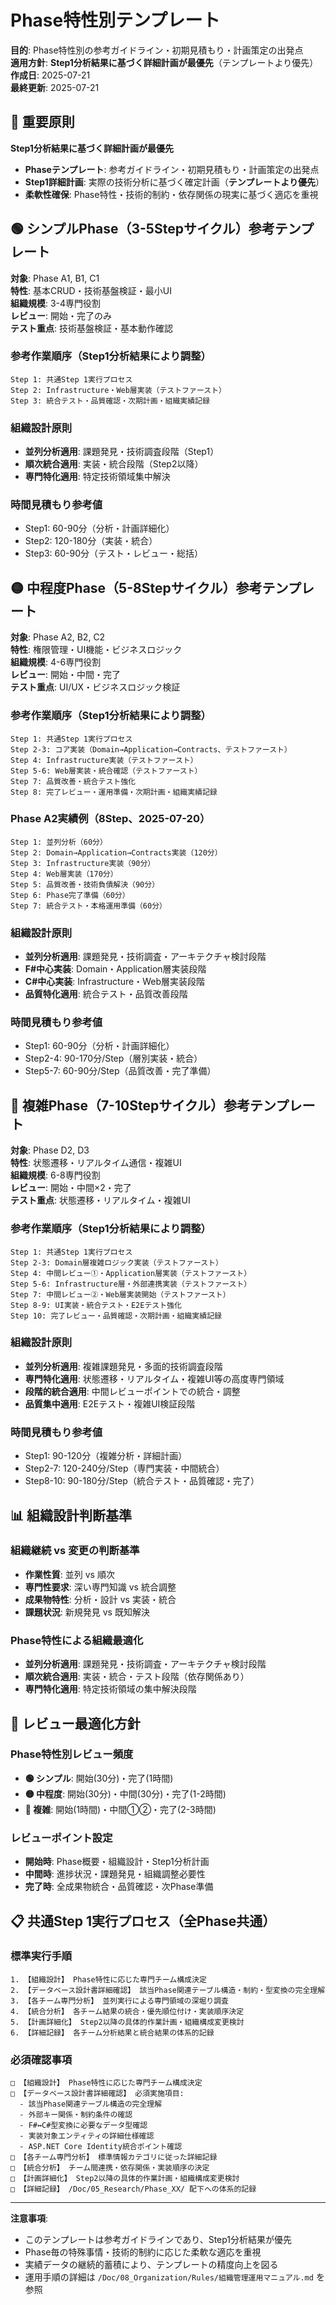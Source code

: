 # Phase特性別テンプレート

**目的**: Phase特性別の参考ガイドライン・初期見積もり・計画策定の出発点  
**適用方針**: **Step1分析結果に基づく詳細計画が最優先**（テンプレートより優先）  
**作成日**: 2025-07-21  
**最終更新**: 2025-07-21  

## 🔴 重要原則

**Step1分析結果に基づく詳細計画が最優先**
- **Phaseテンプレート**: 参考ガイドライン・初期見積もり・計画策定の出発点
- **Step1詳細計画**: 実際の技術分析に基づく確定計画（**テンプレートより優先**）
- **柔軟性確保**: Phase特性・技術的制約・依存関係の現実に基づく適応を重視

## 🟢 シンプルPhase（3-5Stepサイクル）参考テンプレート

**対象**: Phase A1, B1, C1  
**特性**: 基本CRUD・技術基盤検証・最小UI  
**組織規模**: 3-4専門役割  
**レビュー**: 開始・完了のみ  
**テスト重点**: 技術基盤検証・基本動作確認  

### 参考作業順序（Step1分析結果により調整）
```
Step 1: 共通Step 1実行プロセス
Step 2: Infrastructure・Web層実装（テストファースト）
Step 3: 統合テスト・品質確認・次期計画・組織実績記録
```

### 組織設計原則
- **並列分析適用**: 課題発見・技術調査段階（Step1）
- **順次統合適用**: 実装・統合段階（Step2以降）
- **専門特化適用**: 特定技術領域集中解決

### 時間見積もり参考値
- Step1: 60-90分（分析・計画詳細化）
- Step2: 120-180分（実装・統合）
- Step3: 60-90分（テスト・レビュー・総括）

## 🟡 中程度Phase（5-8Stepサイクル）参考テンプレート

**対象**: Phase A2, B2, C2  
**特性**: 権限管理・UI機能・ビジネスロジック  
**組織規模**: 4-6専門役割  
**レビュー**: 開始・中間・完了  
**テスト重点**: UI/UX・ビジネスロジック検証  

### 参考作業順序（Step1分析結果により調整）
```
Step 1: 共通Step 1実行プロセス
Step 2-3: コア実装（Domain→Application→Contracts、テストファースト）
Step 4: Infrastructure実装（テストファースト）
Step 5-6: Web層実装・統合確認（テストファースト）
Step 7: 品質改善・統合テスト強化
Step 8: 完了レビュー・運用準備・次期計画・組織実績記録
```

### Phase A2実績例（8Step、2025-07-20）
```
Step 1: 並列分析（60分）
Step 2: Domain→Application→Contracts実装（120分）
Step 3: Infrastructure実装（90分）
Step 4: Web層実装（170分）
Step 5: 品質改善・技術負債解決（90分）
Step 6: Phase完了準備（60分）
Step 7: 統合テスト・本格運用準備（60分）
```

### 組織設計原則
- **並列分析適用**: 課題発見・技術調査・アーキテクチャ検討段階
- **F#中心実装**: Domain・Application層実装段階
- **C#中心実装**: Infrastructure・Web層実装段階
- **品質特化適用**: 統合テスト・品質改善段階

### 時間見積もり参考値
- Step1: 60-90分（分析・計画詳細化）
- Step2-4: 90-170分/Step（層別実装・統合）
- Step5-7: 60-90分/Step（品質改善・完了準備）

## 🔴 複雑Phase（7-10Stepサイクル）参考テンプレート

**対象**: Phase D2, D3  
**特性**: 状態遷移・リアルタイム通信・複雑UI  
**組織規模**: 6-8専門役割  
**レビュー**: 開始・中間×2・完了  
**テスト重点**: 状態遷移・リアルタイム・複雑UI  

### 参考作業順序（Step1分析結果により調整）
```
Step 1: 共通Step 1実行プロセス
Step 2-3: Domain層複雑ロジック実装（テストファースト）
Step 4: 中間レビュー①・Application層実装（テストファースト）
Step 5-6: Infrastructure層・外部連携実装（テストファースト）
Step 7: 中間レビュー②・Web層実装開始（テストファースト）
Step 8-9: UI実装・統合テスト・E2Eテスト強化
Step 10: 完了レビュー・品質確認・次期計画・組織実績記録
```

### 組織設計原則
- **並列分析適用**: 複雑課題発見・多面的技術調査段階
- **専門特化適用**: 状態遷移・リアルタイム・複雑UI等の高度専門領域
- **段階的統合適用**: 中間レビューポイントでの統合・調整
- **品質集中適用**: E2Eテスト・複雑UI検証段階

### 時間見積もり参考値
- Step1: 90-120分（複雑分析・詳細計画）
- Step2-7: 120-240分/Step（専門実装・中間統合）
- Step8-10: 90-180分/Step（統合テスト・品質確認・完了）

## 📊 組織設計判断基準

### 組織継続 vs 変更の判断基準
- **作業性質**: 並列 vs 順次
- **専門性要求**: 深い専門知識 vs 統合調整
- **成果物特性**: 分析・設計 vs 実装・統合
- **課題状況**: 新規発見 vs 既知解決

### Phase特性による組織最適化
- **並列分析適用**: 課題発見・技術調査・アーキテクチャ検討段階
- **順次統合適用**: 実装・統合・テスト段階（依存関係あり）
- **専門特化適用**: 特定技術領域の集中解決段階

## 🔄 レビュー最適化方針

### Phase特性別レビュー頻度
- **🟢 シンプル**: 開始(30分)・完了(1時間)
- **🟡 中程度**: 開始(30分)・中間(30分)・完了(1-2時間)
- **🔴 複雑**: 開始(1時間)・中間①②・完了(2-3時間)

### レビューポイント設定
- **開始時**: Phase概要・組織設計・Step1分析計画
- **中間時**: 進捗状況・課題発見・組織調整必要性
- **完了時**: 全成果物統合・品質確認・次Phase準備

## 📋 共通Step 1実行プロセス（全Phase共通）

### 標準実行手順
```
1. 【組織設計】 Phase特性に応じた専門チーム構成決定
2. 【データベース設計書詳細確認】 該当Phase関連テーブル構造・制約・型変換の完全理解
3. 【各チーム専門分析】 並列実行による専門領域の深堀り調査
4. 【統合分析】 各チーム結果の統合・優先順位付け・実装順序決定
5. 【計画詳細化】 Step2以降の具体的作業計画・組織構成変更検討
6. 【詳細記録】 各チーム分析結果と統合結果の体系的記録
```

### 必須確認事項
```
□ 【組織設計】 Phase特性に応じた専門チーム構成決定
□ 【データベース設計書詳細確認】 必須実施項目:
  - 該当Phase関連テーブル構造の完全理解
  - 外部キー関係・制約条件の確認
  - F#↔C#型変換に必要なデータ型確認
  - 実装対象エンティティの詳細仕様確認
  - ASP.NET Core Identity統合ポイント確認
□ 【各チーム専門分析】 標準情報カテゴリに従った詳細記録
□ 【統合分析】 チーム間連携・依存関係・実装順序の決定
□ 【計画詳細化】 Step2以降の具体的作業計画・組織構成変更検討
□ 【詳細記録】 /Doc/05_Research/Phase_XX/ 配下への体系的記録
```

---

**注意事項**:
- このテンプレートは参考ガイドラインであり、Step1分析結果が優先
- Phase毎の特殊事情・技術的制約に応じた柔軟な適応を重視
- 実績データの継続的蓄積により、テンプレートの精度向上を図る
- 運用手順の詳細は `/Doc/08_Organization/Rules/組織管理運用マニュアル.md` を参照